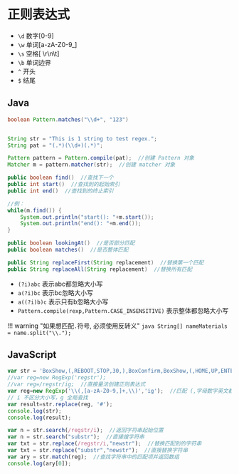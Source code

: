 # 正则表达式

- `\d` 数字[0-9]
- `\w` 单词[a-zA-Z0-9_]
- `\s` 空格[ \r\n\t]
- `\b` 单词边界
- `^` 开头
- `$` 结尾

## Java

```java
boolean Pattern.matches("\\d+", "123")


String str = "This is 1 string to test regex.";
String pat = "(.*)(\\d+)(.*)";

Pattern pattern = Pattern.compile(pat);  //创建 Pattern 对象
Matcher m = pattern.matcher(str);  //创建 matcher 对象

public boolean find()  //查找下一个
public int start()  //查找到的起始索引
public int end()  //查找到的终止索引

//例：
while(m.find()) {
    System.out.println("start(): "+m.start());
    System.out.println("end(): "+m.end());
}

public boolean lookingAt()  //是否部分匹配
public boolean matches()  //是否整体匹配

public String replaceFirst(String replacement)  //替换第一个匹配
public String replaceAll(String replacement)  //替换所有匹配
```

- `(?i)abc` 表示abc都忽略大小写
- `a(?i)bc` 表示bc忽略大小写
- `a((?i)b)c` 表示只有b忽略大小写
- `Pattern.compile(rexp,Pattern.CASE_INSENSITIVE)` 表示整体都忽略大小写

!!! warning "如果想匹配`.`符号, 必须使用反转义"
    ```java
    String[] nameMaterials = name.split("\\.");
    ```


## JavaScript

```javascript
var str = 'BoxShow,(,REBOOT,STOP,30,),BoxConfirm,BoxShow,(,HOME,UP,ENTER,MENU,RIGHT,RIGHT,RIGHT,ENTER,DOWN,ENTER,ENTER,ENTER,STOP,50,DOWN,STOP,5,DOWN,STOP,5,),BoxConfirm,(,HOME,UP,ENTER,MENU,RIGHT,RIGHT,RIGHT,DOWN,DOWN,ENTER,ENTER,ENTER,STOP,50,DOWN,STOP,120,),BoxConfirm,BoxConfirm,BoxConfirm';
//var reg=new RegExp('regstr');
//var reg=/regstr/ig;  //直接量法创建正则表达式
var reg=new RegExp('\\(,[a-zA-Z0-9,]+,\\)','ig');  //匹配 (,字母数字英文都好,) 并替换为#
// i 不区分大小写，g 全局查找
var result=str.replace(reg, '#');
console.log(str);
console.log(result);

var n = str.search(/regstr/i);  //返回字符串起始位置
var n = str.search("substr");  //直接搜字符串
var txt = str.replace(/regstr/i,"newstr");  //替换匹配到的字符串
var txt = str.replace("substr","newstr");  //直接替换字符串
var ary = str.match(reg);  //查找字符串中的匹配项并返回数组
console.log(ary[0]);
```
